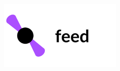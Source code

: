 <div align="center">
  <a href="https://github.com/nebuleia/nebulei-feed">
    <img src="assets/Nebulei-Feed.svg" alt="Logo" width="" height="200">
  </a>
</div>

